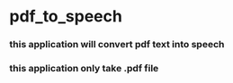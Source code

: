# pdf_to_speech

### this application will convert pdf text into speech
### this application only take .pdf file
